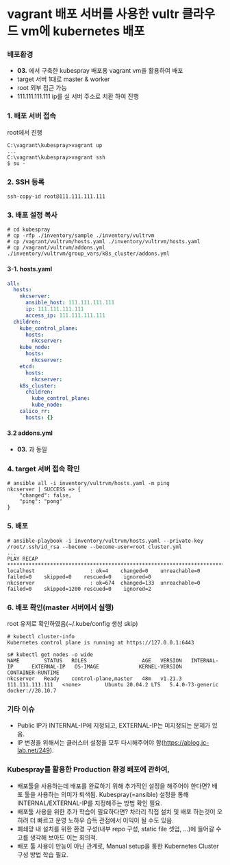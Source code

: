 vagrant 배포 서버를 사용한 vultr 클라우드 vm에 kubernetes 배포
====
### 배포환경
- **03.** 에서 구축한 kubespray 배포용 vagrant vm을 활용하여 배포
- target 서버 1대로 master & worker
- root 외부 접근 가능
- 111.111.111.111 ip를 실 서버 주소로 치환 하여 진행

### 1. 배포 서버 접속
root에서 진행
```
C:\vagrant\kubespray>vagrant up
...
C:\vagrant\kubespray>vagrant ssh
$ su -
```

### 2. SSH 등록
```
ssh-copy-id root@111.111.111.111
```

### 3. 배포 설정 복사
```
# cd kubespray
# cp -rfp ./inventory/sample ./inventory/vultrvm
# cp /vagrant/vultrvm/hosts.yaml ./inventory/vultrvm/hosts.yaml
# cp /vagrant/vultrvm/addons.yml ./inventory/vultrvm/group_vars/k8s_cluster/addons.yml
```

#### 3-1. hosts.yaml
```yaml
all:
  hosts:
    nkcserver:
      ansible_host: 111.111.111.111
      ip: 111.111.111.111
      access_ip: 111.111.111.111
  children:
    kube_control_plane:
      hosts:
        nkcserver:
    kube_node:
      hosts:
        nkcserver:
    etcd:
      hosts:
        nkcserver:
    k8s_cluster:
      children:
        kube_control_plane:
        kube_node:
    calico_rr:
      hosts: {}
```

#### 3.2 addons.yml
- **03.** 과 동일

### 4. target 서버 접속 확인
```
# ansible all -i inventory/vultrvm/hosts.yaml -m ping
nkcserver | SUCCESS => {
    "changed": false,
    "ping": "pong"
}
```

### 5. 배포
```
# ansible-playbook -i inventory/vultrvm/hosts.yaml --private-key /root/.ssh/id_rsa --become --become-user=root cluster.yml
...
PLAY RECAP *************************************************************************************************************
localhost                  : ok=4    changed=0    unreachable=0    failed=0    skipped=0    rescued=0    ignored=0
nkcserver                  : ok=674  changed=133  unreachable=0    failed=0    skipped=1200 rescued=0    ignored=2
```

### 6. 배포 확인(master 서버에서 실행)
root 유저로 확인하였음(~/.kube/config 생성 skip)
```
# kubectl cluster-info
Kubernetes control plane is running at https://127.0.0.1:6443

s# kubectl get nodes -o wide
NAME        STATUS   ROLES                  AGE   VERSION   INTERNAL-IP      EXTERNAL-IP   OS-IMAGE             KERNEL-VERSION     CONTAINER-RUNTIME
nkcserver   Ready    control-plane,master   48m   v1.21.3   111.111.111.111   <none>        Ubuntu 20.04.2 LTS   5.4.0-73-generic   docker://20.10.7
```

### 기타 이슈
- Public IP가 INTERNAL-IP에 지정되고, EXTERNAL-IP는 미지정되는 문제가 있음.
- IP 변경을 위해서는 클러스터 설정을 모두 다시해주어야 함(https://ablog.jc-lab.net/249).

### Kubespray를 활용한 Production 환경 배포에 관하여,
- 배포툴을 사용하는데 배포를 완료하기 위해 추가적인 설정을 해주어야 한다면? 배포 툴을 사용하는 의미가 퇴색됨. Kubespray(=ansible) 설정을 통해 INTERNAL/EXTERNAL-IP를 지정해주는 방법 확인 필요.
- 배포툴 사용을 위한 추가 학습이 필요하다면? 차라리 직접 설치 및 배포 하는것이 오히려 더 빠르고 운영 노하우 습득 관점에서 이익이 될 수도 있음.
- 폐쇄망 내 설치를 위한 환경 구성(내부 repo 구성, static file 셋업, ...)에 들어갈 수고를 생각해 보아도 이는 회의적.
- 배포 툴 사용이 만능이 아닌 관계로, Manual setup을 통한 Kubernetes Cluster 구성 방법 학습 필요.
